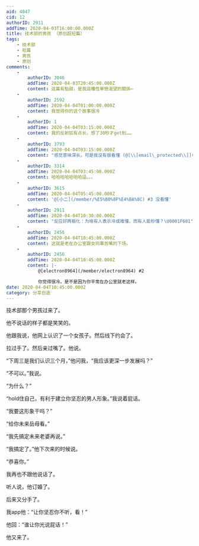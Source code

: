 ```yaml
---
aid: 4047
cid: 12
authorID: 2911
addTime: 2020-04-03T16:00:00.000Z
title: 技术部的男孩 （原创超短篇）
tags:
    - 技术部
    - 短篇
    - 男孩
    - 原创
comments:
    -
        authorID: 3046
        addTime: 2020-04-03T20:45:00.000Z
        content: 這篇有點甜，是我這種性單戀渴望的關係⋯
    -
        authorID: 2592
        addTime: 2020-04-04T01:00:00.000Z
        content: 我觉得你的这个故事很冷
    -
        authorID: 1
        addTime: 2020-04-04T03:15:00.000Z
        content: 我的反射弧有点长，想了30秒才get到……
    -
        authorID: 3793
        addTime: 2020-04-04T03:15:00.000Z
        content: "感觉意味深长，可是我没有很看懂 (@[\\[email\_protected\\]](/cdn-cgi/l/email-protection))"
    -
        authorID: 3314
        addTime: 2020-04-04T03:45:00.000Z
        content: 哈哈哈哈哈哈哈逗。。。
    -
        authorID: 3615
        addTime: 2020-04-04T05:45:00.000Z
        content: '@[小二](/member/%E5%B0%8F%E4%BA%8C) #3 没看懂'
    -
        authorID: 2911
        addTime: 2020-04-04T10:30:00.000Z
        content: "反应好两极化：为啥有人表示冷或难懂，而有人能秒懂？\U0001F601"
    -
        authorID: 2456
        addTime: 2020-04-04T10:45:00.000Z
        content: 这就是老在办公室跟女同事贫嘴的下场。
    -
        authorID: 2456
        addTime: 2020-04-04T10:45:00.000Z
        content: |-
            @[electron8964](/member/electron8964) #2

            你觉得很冷，是不是因为你平常在办公室就老这样。
date: 2020-04-04T10:45:00.000Z
category: 分享创造
---
```


技术部那个男孩过来了。

他不说话的样子都是笑笑的。

他跟我说，他网上认识了一个女孩子。然后线下约会了。

拉过手了。然后亲过嘴了。他说。

“下周三是我们认识三个月，”他问我，“我应该更深一步发展吗？”

“不可以。”我说。

“为什么？”

“hold住自己，有利于建立你坚忍的男人形象。”我说着屁话。

“我要这形象干吗？”

“给你未来岳母看。”

“我先搞定未来老婆再说。”

“我搞定了。”他下次来的时候说。

“恭喜你。”

我再也不跟他说话了。

听人说，他订婚了。

后来又分手了。

我app他：“让你坚忍你不听，看！”

他回：“谁让你光说屁话！”

他又来了。
